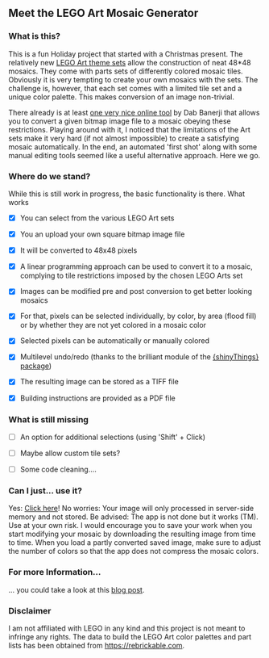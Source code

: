 ## Meet the LEGO Art Mosaic Generator

### What is this?

This is a fun Holiday project that started with a Christmas present. 
The relatively new [LEGO Art theme sets](https://www.lego.com/en-us/themes/art/about) allow the construction of neat 48*48 mosaics. They come with parts sets of differently colored mosaic tiles. Obviously it is very tempting to create your own mosaics with the sets. The challenge is, however, that each set comes with a limited tile set and a unique color palette. This makes conversion of an image non-trivial.

There already is at least [one very nice online tool](https://lego-art-remix.debkbanerji.com) by Dab Banerji that allows you to convert a given bitmap image file to a mosaic obeying these restrictions. Playing around with it, I noticed that the limitations of the Art sets make it very hard (if not almost impossible) to create a satisfying mosaic automatically. In the end, an automated 'first shot' along with some manual editing tools seemed like a useful alternative approach. Here we go. 


### Where do we stand?

While this is still work in progress, the basic functionality is there. What works

- [x] You can select from the various LEGO Art sets
- [x] You an upload your own square bitmap image file
- [x] It will be converted to 48x48 pixels
- [x] A linear programming approach can be used to convert it to a mosaic, complying to tile restrictions imposed by the chosen LEGO Arts set
- [x] Images can be modified pre and post conversion to get better looking mosaics
- [x] For that, pixels can be selected individually, by color, by area (flood fill) or by whether they are not yet colored in a mosaic color
- [x] Selected pixels can be automatically or manually colored
- [x] Multilevel undo/redo (thanks to the brilliant module of the [{shinyThings} package](https://github.com/gadenbuie/shinyThings))
- [x] The resulting image can be stored as a TIFF file
- [x] Building instructions are provided as a PDF file


### What is still missing

- [ ] An option for additional selections (using 'Shift' + Click)
- [ ] Maybe allow custom tile sets?
- [ ] Some code cleaning....


### Can I just... use it?

Yes: [Click here](https://jgassen.shinyapps.io/legoartmosaic/)! No worries: Your image will only processed in server-side memory and not stored. Be advised: The app is not done but it works (TM). Use at your own risk. I would encourage you to save your work when you start modifying your mosaic by downloading the resulting image from time to time. When you load a partly converted saved image, make sure to adjust the number of colors so that the app does not compress the mosaic colors. 


### For more Information...

... you could take a look at this [blog post](https://bit.ly/legoamg).


### Disclaimer

I am not affiliated with LEGO in any kind and this project is not meant to infringe any rights. The data to build the LEGO Art color palettes and part lists has been obtained from https://rebrickable.com.
